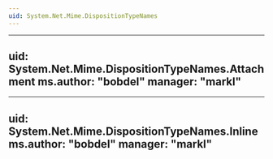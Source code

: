 ```yaml
---
uid: System.Net.Mime.DispositionTypeNames
---
```


---
uid: System.Net.Mime.DispositionTypeNames.Attachment
ms.author: "bobdel"
manager: "markl"
---

---
uid: System.Net.Mime.DispositionTypeNames.Inline
ms.author: "bobdel"
manager: "markl"
---
